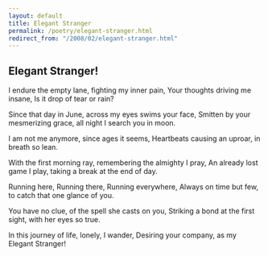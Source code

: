 ```yaml
---
layout: default
title: Elegant Stranger
permalink: /poetry/elegant-stranger.html
redirect_from: "/2008/02/elegant-stranger.html"
---
```


Elegant Stranger!
-----------------

I endure the empty lane, fighting my inner pain,
Your thoughts driving me insane, Is it drop of tear or rain?

Since that day in June, across my eyes swims your face,
Smitten by your mesmerizing grace, all night I search you in moon.

I am not me anymore, since ages it seems,
Heartbeats causing an uproar, in breath so lean.

With the first morning ray, remembering the almighty I pray,
An already lost game I play, taking a break at the end of day.

Running here, Running there, Running everywhere,
Always on time but few, to catch that one glance of you.

You have no clue, of the spell she casts on you,
Striking a bond at the first sight, with her eyes so true.

In this journey of life, lonely, I wander,
Desiring your company, as my Elegant Stranger!
